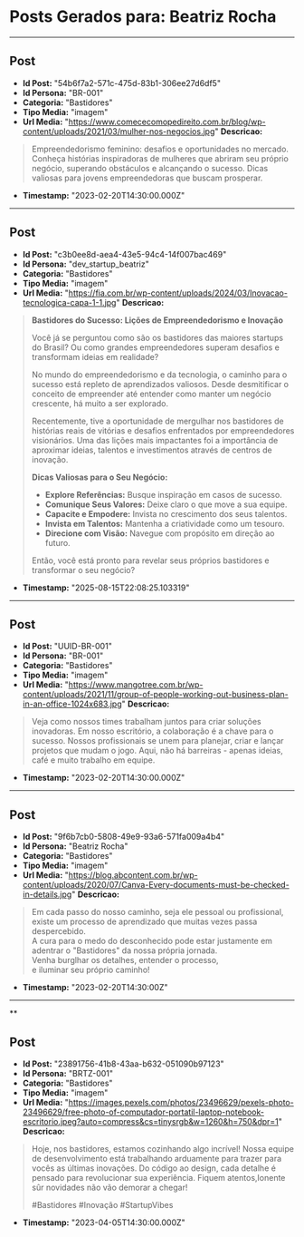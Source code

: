 # Posts Gerados para: Beatriz Rocha

---

## Post
- **Id Post:** "54b6f7a2-571c-475d-83b1-306ee27d6df5"
- **Id Persona:** "BR-001"
- **Categoria:** "Bastidores"
- **Tipo Media:** "imagem"
- **Url Media:** "https://www.comececomopedireito.com.br/blog/wp-content/uploads/2021/03/mulher-nos-negocios.jpg"
**Descricao:**
> Empreendedorismo feminino: desafios e oportunidades no mercado.
> Conheça histórias inspiradoras de mulheres que abriram seu próprio negócio,
> superando obstáculos e alcançando o sucesso.
> Dicas valiosas para jovens empreendedoras que buscam prosperar.
- **Timestamp:** "2023-02-20T14:30:00.000Z"

---

## Post
- **Id Post:** "c3b0ee8d-aea4-43e5-94c4-14f007bac469"
- **Id Persona:** "dev_startup_beatriz"
- **Categoria:** "Bastidores"
- **Tipo Media:** "imagem"
- **Url Media:** "https://fia.com.br/wp-content/uploads/2024/03/Inovacao-tecnologica-capa-1-1.jpg"
**Descricao:**
> **Bastidores do Sucesso: Lições de Empreendedorismo e Inovação**
>
> Você já se perguntou como são os bastidores das maiores startups do Brasil? Ou como grandes empreendedores superam desafios e transformam ideias em realidade?
>
> No mundo do empreendedorismo e da tecnologia, o caminho para o sucesso está repleto de aprendizados valiosos. Desde desmitificar o conceito de empreender até entender como manter um negócio crescente, há muito a ser explorado.
>
> Recentemente, tive a oportunidade de mergulhar nos bastidores de histórias reais de vitórias e desafios enfrentados por empreendedores visionários. Uma das lições mais impactantes foi a importância de aproximar ideias, talentos e investimentos através de centros de inovação.
>
> **Dicas Valiosas para o Seu Negócio:**
> - **Explore Referências:** Busque inspiração em casos de sucesso.
> - **Comunique Seus Valores:** Deixe claro o que move a sua equipe.
> - **Capacite e Empodere:** Invista no crescimento dos seus talentos.
> - **Invista em Talentos:** Mantenha a criatividade como um tesouro.
> - **Direcione com Visão:** Navegue com propósito em direção ao futuro.
>
> Então, você está pronto para revelar seus próprios bastidores e transformar o seu negócio?
- **Timestamp:** "2025-08-15T22:08:25.103319"

---

## Post
- **Id Post:** "UUID-BR-001"
- **Id Persona:** "BR-001"
- **Categoria:** "Bastidores"
- **Tipo Media:** "imagem"
- **Url Media:** "https://www.mangotree.com.br/wp-content/uploads/2021/11/group-of-people-working-out-business-plan-in-an-office-1024x683.jpg"
**Descricao:**
> Veja como nossos times trabalham juntos para criar soluções inovadoras.
> Em nosso escritório, a colaboração é a chave para o sucesso.
> Nossos profissionais se unem para planejar, criar e lançar projetos que mudam o jogo.
> Aqui, não há barreiras - apenas ideias, café e muito trabalho em equipe.
- **Timestamp:** "2023-02-20T14:30:00.000Z"

---

## Post
- **Id Post:** "9f6b7cb0-5808-49e9-93a6-571fa009a4b4"
- **Id Persona:** "Beatriz Rocha"
- **Categoria:** "Bastidores"
- **Tipo Media:** "imagem"
- **Url Media:** "https://blog.abcontent.com.br/wp-content/uploads/2020/07/Canva-Every-documents-must-be-checked-in-details.jpg"
**Descricao:**
> Em cada passo do nosso caminho, seja ele pessoal ou profissional,  
> existe um processo de aprendizado que muitas vezes passa despercebido.  
> A cura para o medo do desconhecido pode estar justamente em  
> adentrar o "Bastidores" da nossa própria jornada.  
> Venha burglhar os detalhes, entender o processo,  
> e iluminar seu próprio caminho!
- **Timestamp:** "2023-02-20T14:30:00Z"

---

**
## Post
- **Id Post:** "23891756-41b8-43aa-b632-051090b97123"
- **Id Persona:** "BRTZ-001"
- **Categoria:** "Bastidores"
- **Tipo Media:** "imagem"
- **Url Media:** "https://images.pexels.com/photos/23496629/pexels-photo-23496629/free-photo-of-computador-portatil-laptop-notebook-escritorio.jpeg?auto=compress&cs=tinysrgb&w=1260&h=750&dpr=1"
**Descricao:**
> Hoje, nos bastidores, estamos cozinhando algo incrível! Nossa equipe de desenvolvimento está trabalhando arduamente para trazer para vocês as últimas inovações. Do código ao design, cada detalhe é pensado para revolucionar sua experiência. Fiquem atentos,Ionente sûr novidades não vão demorar a chegar!
>
> #Bastidores #Inovação #StartupVibes
- **Timestamp:** "2023-04-05T14:30:00.000Z"